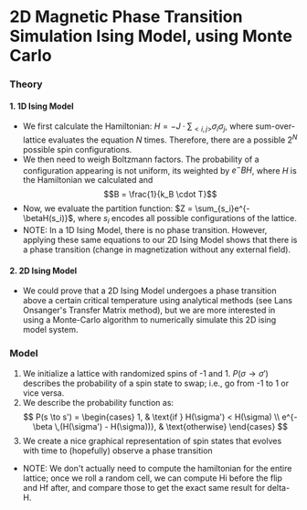 # 2D Magnetic Phase Transition Simulation Ising Model, using Monte Carlo
### Theory
#### 1. 1D Ising Model
- We first calculate the Hamiltonian: $H=-J \cdot \sum_{<i,j>}\sigma_i\sigma_j$, where
sum-over-lattice evaluates the equation $N$ times. Therefore, there are a possible $2^N$ 
possible spin configurations. 
- We then need to weigh Boltzmann factors. The probability of a configuration appearing is not
uniform, its weighted by $e^-BH$, where $H$ is the Hamiltonian we calculated and $$B = \frac{1}{k_B \cdot T}$$ 
- Now, we evaluate the partition function: $Z = \sum_{s_i}e^{-\betaH(s_i)}$, where $s_i$ encodes all
possible configurations of the lattice.
- NOTE: In a 1D Ising Model, there is no phase transition. However, applying these same equations to
our 2D Ising Model shows that there is a phase transition (change in magnetization without 
any external field).
#### 2. 2D Ising Model
- We could prove that a 2D Ising Model undergoes a phase transition above a certain critical 
temperature using analytical methods (see Lans Onsanger's Transfer Matrix method), but we 
are more interested in using a Monte-Carlo algorithm to numerically simulate this 2D ising
model system.

### Model
1. We initialize a lattice with randomized spins of -1 and 1. $P(\sigma\to\sigma')$ describes the probability 
of a spin state to swap; i.e., go from -1 to 1 or vice versa.
2. We describe the probability function as:
$$
P(s \to s') =
\begin{cases}
1, & \text{if } H(\sigma') < H(\sigma) \\
e^{-\beta \,(H(\sigma') - H(\sigma))}, & \text{otherwise}
\end{cases}
$$
3. We create a nice graphical representation of spin states that evolves with time to (hopefully) 
observe a phase transition
- NOTE: We don't actually need to compute the hamiltonian for the entire lattice; once we roll a
random cell, we can compute Hi before the flip and Hf after, and compare those to get the exact
same result for delta-H.
